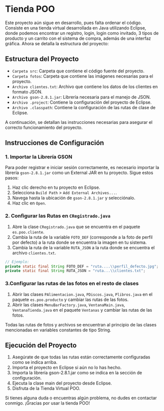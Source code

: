# Tienda POO

Este proyecto aún sigue en desarrollo, pues falta ordenar el código. Consiste en una tienda virtual desarrollada en Java utilizando Eclipse, donde podemos encontrar
un registro, login, login como invitado, 3 tipos de producto y un carrito con el sistema de compra, además de una interfaz gráfica. Ahora se detalla la estructura del proyecto:

## Estructura del Proyecto
- `Carpeta src`: Carpeta que contiene el código fuente del proyecto.
- `Carpeta fotos`: Carpeta que contiene las imágenes necesarias para el proyecto.
- `Archivo clientes.txt`: Archivo que contiene los datos de los clientes en formato JSON.
- `Archivo gson-2.8.1.jar`: Librería necesaria para el manejo de JSON.
- `Archivo .project`: Contiene la configuración del proyecto de Eclipse.
- `Archivo .classpath`: Contiene la configuración de las rutas de clase de Eclipse.


A continuación, se detallan las instrucciones necesarias para asegurar el correcto funcionamiento del proyecto.


## Instrucciones de Configuración

### 1. Importar la Librería GSON

Para poder registrar e iniciar sesión correctamente, es necesario importar la librería `gson-2.8.1.jar` como un External JAR en tu proyecto. Sigue estos pasos:

1. Haz clic derecho en tu proyecto en Eclipse.
2. Selecciona `Build Path` > `Add External Archives...`.
3. Navega hasta la ubicación de `gson-2.8.1.jar` y selecciónalo.
4. Haz clic en `Open`.

### 2. Configurar las Rutas en `CRegistrado.java`

1. Abre la clase `CRegistrado.java` que se encuentra en el paquete `es.poo.cliente`.
2. Cambia la ruta de la variable `FOTO_DEF` (corresponde a la foto de perfil por defecto) a la ruta donde se encuentra la imagen en tu sistema.
3. Cambia la ruta de la variable `RUTA_JSON` a la ruta donde se encuentra el archivo `clientes.txt`.

```java
// Ejemplo:
private static final String FOTO_DEF = "ruta....\\perfil_defecto.jpg";
private static final String RUTA_JSON = "ruta...\\clientes.txt";
````
### 3.Configurar las rutas de las fotos en el resto de clases
1. Abrir las clases `PAlimentacion.java`, `PDiscos.java`, `Plibros.java` en el paquete `es.poo.producto` y cambiar las rutas de las fotos.
2. Abrir las clases `MenuBarFactory.java`, `VentanaMain.java`, `VentanaTienda.java` en el paquete `Ventanas` y cambiar las rutas de las fotos.

Todas las rutas de fotos y archivos se encuentran al principio de las clases mencionadas en variables constantes de tipo String.

## Ejecución del Proyecto
1. Asegúrate de que todas las rutas están correctamente configuradas como se indica arriba.
2. Importa el proyecto en Eclipse si aún no lo has hecho.
3. Importa la librería gson-2.8.1.jar como se indica en la sección de configuración.
4. Ejecuta la clase main del proyecto desde Eclipse.
5. Disfruta de la Tienda Virtual POO.

Si tienes alguna duda o encuentras algún problema, no dudes en contactar conmigo.
¡Gracias por usar la tienda POO!
